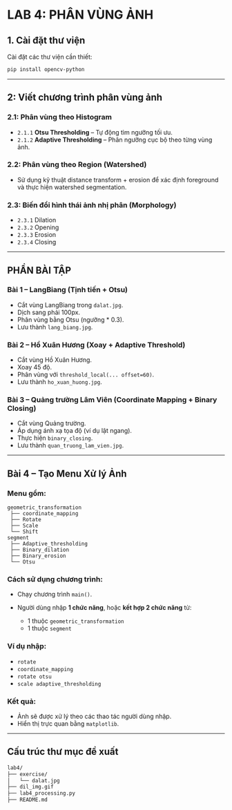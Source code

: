 
#  LAB 4: PHÂN VÙNG ẢNH 



## 1. Cài đặt thư viện

Cài đặt các thư viện cần thiết:

```bash
pip install opencv-python
````

---

## 2: Viết chương trình phân vùng ảnh

###  2.1: Phân vùng theo Histogram

* `2.1.1` **Otsu Thresholding** – Tự động tìm ngưỡng tối ưu.
* `2.1.2` **Adaptive Thresholding** – Phân ngưỡng cục bộ theo từng vùng ảnh.

###  2.2: Phân vùng theo Region (Watershed)

* Sử dụng kỹ thuật distance transform + erosion để xác định foreground và thực hiện watershed segmentation.

###  2.3: Biến đổi hình thái ảnh nhị phân (Morphology)

* `2.3.1` Dilation
* `2.3.2` Opening
* `2.3.3` Erosion
* `2.3.4` Closing

---

##  PHẦN BÀI TẬP

###  Bài 1 – LangBiang (Tịnh tiến + Otsu)

* Cắt vùng LangBiang trong `dalat.jpg`.
* Dịch sang phải 100px.
* Phân vùng bằng Otsu (ngưỡng \* 0.3).
*  Lưu thành `lang_biang.jpg`.

###  Bài 2 – Hồ Xuân Hương (Xoay + Adaptive Threshold)

* Cắt vùng Hồ Xuân Hương.
* Xoay 45 độ.
* Phân vùng với `threshold_local(... offset=60)`.
*  Lưu thành `ho_xuan_huong.jpg`.

###  Bài 3 – Quảng trường Lâm Viên (Coordinate Mapping + Binary Closing)

* Cắt vùng Quảng trường.
* Áp dụng ánh xạ tọa độ (ví dụ lật ngang).
* Thực hiện `binary_closing`.
*  Lưu thành `quan_truong_lam_vien.jpg`.

---

##  Bài 4 – Tạo Menu Xử lý Ảnh

###  Menu gồm:

```text
geometric_transformation
 ├── coordinate_mapping
 ├── Rotate
 ├── Scale
 └── Shift
segment
 ├── Adaptive_thresholding
 ├── Binary_dilation
 ├── Binary_erosion
 └── Otsu
```

###  Cách sử dụng chương trình:

* Chạy chương trình `main()`.
* Người dùng nhập **1 chức năng**, hoặc **kết hợp 2 chức năng** từ:

  * 1 thuộc `geometric_transformation`
  * 1 thuộc `segment`

###  Ví dụ nhập:

* `rotate`
* `coordinate_mapping`
* `rotate otsu`
* `scale adaptive_thresholding`

###  Kết quả:

* Ảnh sẽ được xử lý theo các thao tác người dùng nhập.
* Hiển thị trực quan bằng `matplotlib`.

---

##  Cấu trúc thư mục đề xuất

```bash
lab4/
├── exercise/
│   └── dalat.jpg
├── dil_img.gif
├── lab4_processing.py
├── README.md
```

